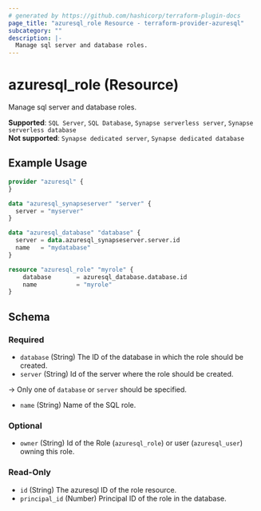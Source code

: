 ```yaml
---
# generated by https://github.com/hashicorp/terraform-plugin-docs
page_title: "azuresql_role Resource - terraform-provider-azuresql"
subcategory: ""
description: |-
  Manage sql server and database roles.
---
```


# azuresql_role (Resource)

Manage sql server and database roles.

**Supported**: `SQL Server`, `SQL Database`, `Synapse serverless server`, `Synapse serverless database` \
**Not supported**: `Synapse dedicated server`, `Synapse dedicated database`

## Example Usage

```terraform
provider "azuresql" {
}

data "azuresql_synapseserver" "server" {
  server = "myserver"
}

data "azuresql_database" "database" {
  server = data.azuresql_synapseserver.server.id
  name   = "mydatabase"
}

resource "azuresql_role" "myrole" {
    database       = azuresql_database.database.id
    name           = "myrole"
}
```



<!-- schema generated by tfplugindocs -->
## Schema

### Required

- `database` (String) The ID of the database in which the role should be created. 
- `server` (String) Id of the server where the role should be created.

-> Only one of `database` or `server` should be specified.

- `name` (String) Name of the SQL role.

### Optional

- `owner` (String) Id of the Role (`azuresql_role`) or user (`azuresql_user`) owning this role.

### Read-Only

- `id` (String) The azuresql ID of the role resource.
- `principal_id` (Number) Principal ID of the role in the database.
